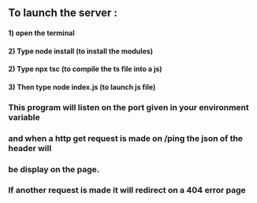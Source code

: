 ## To launch the server :
#### 1) open the terminal
#### 2) Type node install (to install the modules) 
#### 2) Type npx tsc (to compile the ts file into a js) 
#### 3) Then type node index.js (to launch js file) 

### This program will listen on the port given in your environment variable
### and when a http get request is made on /ping the json of the header will
### be display on the page.

### If another request is made it will redirect on a 404 error page

